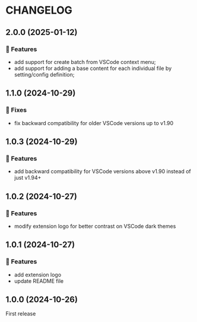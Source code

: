 # CHANGELOG

## 2.0.0 (2025-01-12)

### 🚀 Features

- add support for create batch from VSCode context menu;
- add support for adding a base content for each individual file by setting/config definition;

## 1.1.0 (2024-10-29)

### 🐛 Fixes

- fix backward compatibility for older VSCode versions up to v1.90

## 1.0.3 (2024-10-29)

### 🚀 Features

- add backward compatibility for VSCode versions above v1.90 instead of just v1.94+

## 1.0.2 (2024-10-27)

### 🚀 Features

- modify extension logo for better contrast on VSCode dark themes

## 1.0.1 (2024-10-27)

### 🚀 Features

- add extension logo
- update README file

## 1.0.0 (2024-10-26)

First release